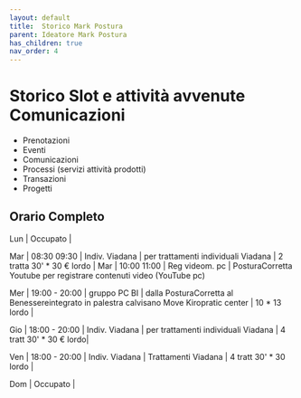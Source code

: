 ```yaml
---
layout: default
title:  Storico Mark Postura
parent: Ideatore Mark Postura 
has_children: true
nav_order: 4
---
```


# Storico Slot e attività avvenute Comunicazioni 

- Prenotazioni 
- Eventi
- Comunicazioni
- Processi (servizi attività prodotti)
- Transazioni
- Progetti 



## Orario Completo

Lun | Occupato  |

Mar | 08:30 09:30 | Indiv. Viadana  | per trattamenti individuali Viadana | 2 tratta 30' * 30 € lordo |
Mar | 10:00 11:00 | Reg videom. pc | PosturaCorretta Youtube per registrare contenuti video (YouTube pc)

Mer | 19:00 - 20:00 | gruppo PC BI | dalla PosturaCorretta al Benessereintegrato in palestra calvisano Move Kiropratic center | 10 * 13 lordo |

Gio | 18:00 - 20:00 | Indiv. Viadana  | per trattamenti individuali Viadana | 4 tratt 30' * 30 € lordo|

Ven | 18:00 - 20:00 | Indiv. Viadana  | Trattamenti Viadana | 4 tratt 30' * 30 lordo |



Dom | Occupato  |